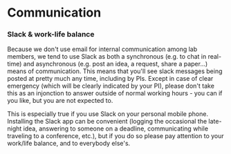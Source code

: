# Communication

### Slack & work-life balance&#x20;

Because we don't use email for internal communication among lab members, we tend to use Slack as both a synchronous (e.g. to chat in real-time) and asynchronous (e.g. post an idea, a request, share a paper...) means of communication. This means that you'll see slack messages being posted at pretty much any time, including by PIs. Except in case of clear emergency (which will be clearly indicated by your PI), please don't take this as an injonction to answer outside of normal working hours - you can if you like, but you are not expected to.&#x20;

This is especially true if you use Slack on your personal mobile phone. Installing the Slack app can be convenient (logging the occasional the late-night idea, answering to someone on a deadline, communicating while traveling to a conference, etc.), but if you do so please pay attention to your work/life balance, and to everybody else's.&#x20;

